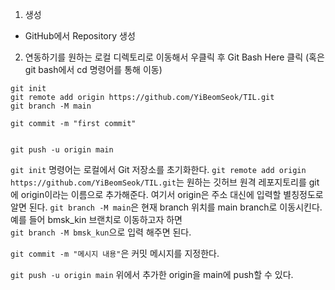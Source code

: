 1. 생성
- GitHub에서 Repository 생성  

2. 연동하기를 원하는 로컬 디렉토리로 이동해서 우클릭 후 Git Bash Here 클릭 (혹은 git bash에서 cd 명령어를 통해 이동)  

```
git init
git remote add origin https://github.com/YiBeomSeok/TIL.git
git branch -M main

git commit -m "first commit"


git push -u origin main
```
`git init` 명령어는 로컬에서 Git 저장소를 초기화한다.
`git remote add origin https://github.com/YiBeomSeok/TIL.git`는 원하는 깃허브 원격 레포지토리를 git에 origin이라는 이름으로 추가해준다. 여기서 origin은 
주소 대신에 입력할 별칭정도로 알면 된다.
`git branch -M main`은 현재 branch 위치를 main branch로 이동시킨다. 예를 들어 bmsk_kin 브랜치로 이동하고자 하면  
`git branch -M bmsk_kun`으로 입력 해주면 된다.  

`git commit -m "메시지 내용"`은 커밋 메시지를 지정한다.


`git push -u origin main` 위에서 추가한 origin을 main에 push할 수 있다.

